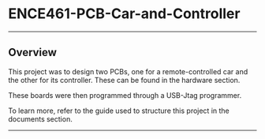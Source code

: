 # ENCE461-PCB-Car-and-Controller

---

## **Overview**

This project was to design two PCBs, one for a remote-controlled car and the other for its controller. These can be found in the hardware section.

These boards were then programmed through a USB-Jtag programmer.

To learn more, refer to the guide used to structure this project in the documents section.

---
